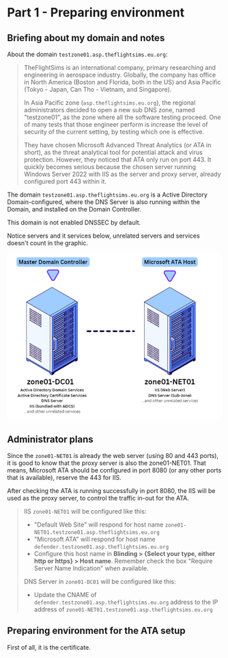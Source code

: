 # Part 1 - Preparing environment

## Briefing about my domain and notes

About the domain `testzone01.asp.theflightsims.eu.org`:

> TheFlightSims is an international company, primary researching and engineering in aerospace industry. Globally, the company has office in North America (Boston and Florida, both in the US) and Asia Pacific (Tokyo - Japan, Can Tho - Vietnam, and Singapore).
>
> In Asia Pacific zone (`asp.theflightsims.eu.org`), the regional administrators decided to open a new sub DNS zone, named "testzone01", as the zone where all the software testing proceed. One of many tests that those engineer perform is increase the level of security of the current setting, by testing which one is effective.
>
> They have chosen Microsoft Advanced Threat Analytics (or ATA in short), as the threat analytical tool for potential attack and virus protection. However, they noticed that ATA only run on port 443. It quickly becomes serious because the chosen server running Windows Server 2022 with IIS as the server and proxy server, already configured port 443 within it.

The domain `testzone01.asp.theflightsims.eu.org` is a Active Directory Domain-configured, where the DNS Server is also running within the Domain, and installed on the Domain Controller.

This domain is not enabled DNSSEC by default.

Notice servers and it services below, unrelated servers and services doesn't count in the graphic.

<p align="center">
 <img src="./img/briefing_domain_connection.png" alt="Noticed servers and related services"
</p>

## Administrator plans

Since the `zone01-NET01` is already the web server (using 80 and 443 ports), it is good to know that the proxy server is also the zone01-NET01. That means, Microsoft ATA should be configured in port 8080 (or any other ports that is available), reserve the 443 for IIS.

After checking the ATA is running successfully in port 8080, the IIS will be used as the proxy server, to control the traffic in-out for the ATA.

> IIS `zone01-NET01` will be configured like this:
>
> - "Default Web Site" will respond for host name `zone01-NET01.testzone01.asp.theflightsims.eu.org`
> - "Microsoft ATA" will respond for host name `defender.testzone01.asp.theflightsims.eu.org`
> - Configure this host name in **Blinding > {Select your type, either http or https} > Host name**. Remember check the box "Require Server Name Indication" when available.
>
> DNS Server in `zone01-DC01` will be configured like this:
> 
> - Update the CNAME of `defender.testzone01.asp.theflightsims.eu.org` address to the IP address of `zone01-NET01.testzone01.asp.theflightsims.eu.org`

## Preparing environment for the ATA setup

First of all, it is the certificate.
